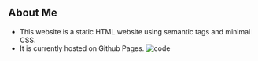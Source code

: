 ## About Me 

* This website is a static HTML website using semantic tags and minimal CSS. 
* It is currently hosted on Github Pages.
![code](https://user-images.githubusercontent.com/23125242/146104057-0f4f083a-ae00-4308-8902-fd4bbfb5ea80.jpg)
